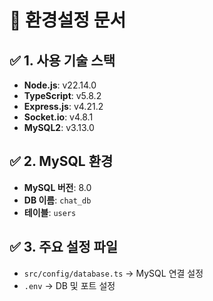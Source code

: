 # 📌 환경설정 문서

## ✅ 1. 사용 기술 스택
- **Node.js**: v22.14.0
- **TypeScript**: v5.8.2
- **Express.js**: v4.21.2
- **Socket.io**: v4.8.1
- **MySQL2**: v3.13.0

## ✅ 2. MySQL 환경
- **MySQL 버전**: 8.0
- **DB 이름**: `chat_db`
- **테이블**: `users`

## ✅ 3. 주요 설정 파일
- `src/config/database.ts` → MySQL 연결 설정
- `.env` → DB 및 포트 설정
